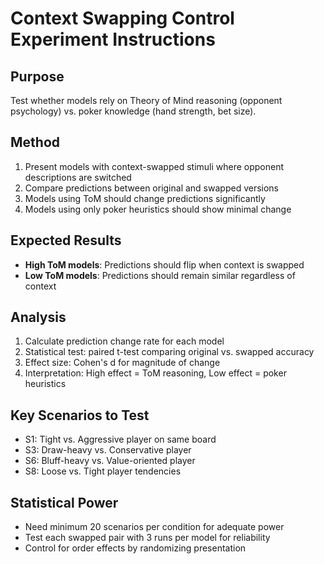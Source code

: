 
# Context Swapping Control Experiment Instructions

## Purpose
Test whether models rely on Theory of Mind reasoning (opponent psychology) vs. poker knowledge (hand strength, bet size).

## Method
1. Present models with context-swapped stimuli where opponent descriptions are switched
2. Compare predictions between original and swapped versions
3. Models using ToM should change predictions significantly
4. Models using only poker heuristics should show minimal change

## Expected Results
- **High ToM models**: Predictions should flip when context is swapped
- **Low ToM models**: Predictions should remain similar regardless of context

## Analysis
1. Calculate prediction change rate for each model
2. Statistical test: paired t-test comparing original vs. swapped accuracy
3. Effect size: Cohen's d for magnitude of change
4. Interpretation: High effect = ToM reasoning, Low effect = poker heuristics

## Key Scenarios to Test
- S1: Tight vs. Aggressive player on same board
- S3: Draw-heavy vs. Conservative player  
- S6: Bluff-heavy vs. Value-oriented player
- S8: Loose vs. Tight player tendencies

## Statistical Power
- Need minimum 20 scenarios per condition for adequate power
- Test each swapped pair with 3 runs per model for reliability
- Control for order effects by randomizing presentation
